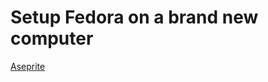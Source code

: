 # Setup Fedora on a brand new computer
[Aseprite](https://github.com/mak448a/compile-aseprite-fedora)
